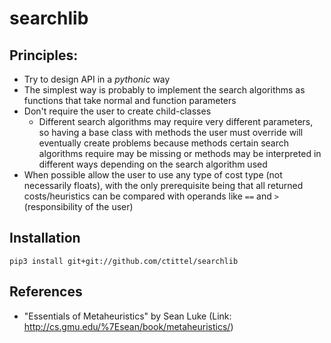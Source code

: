 # searchlib

## Principles:
- Try to design API in a *pythonic* way
- The simplest way is probably to implement the search algorithms as functions that take normal and function parameters
- Don't require the user to create child-classes
    - Different search algorithms may require very different parameters, so having a base class with methods the user must override will eventually create problems because methods certain search algorithms require may be missing or methods may be interpreted in different ways depending on the search algorithm used
- When possible allow the user to use any type of cost type (not necessarily floats), with the only prerequisite being that all returned costs/heuristics can be compared with operands like `==` and `>` (responsibility of the user)

## Installation
`pip3 install git+git://github.com/ctittel/searchlib`

## References
- "Essentials of Metaheuristics" by Sean Luke (Link: http://cs.gmu.edu/%7Esean/book/metaheuristics/)
